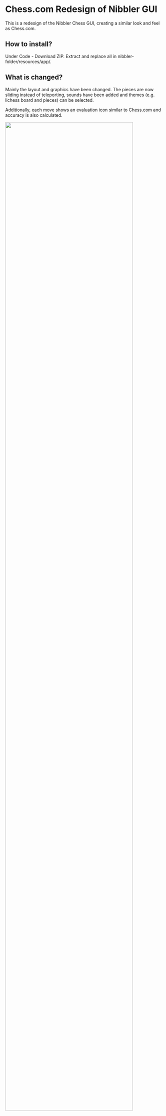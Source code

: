 # Chess.com Redesign of Nibbler GUI
This is a redesign of the Nibbler Chess GUI, creating a similar look and feel as Chess.com. 

## How to install?

Under Code - Download ZIP. Extract and replace all in nibbler-folder/resources/app/.

## What is changed?

Mainly the layout and graphics have been changed. The pieces are now sliding instead of teleporting, sounds have been added and themes (e.g. lichess board and pieces) can be selected.

Additionally, each move shows an evaluation icon similar to Chess.com and accuracy is also calculated.

<img src="https://user-images.githubusercontent.com/23149790/225486035-ae4784a4-886b-4b51-b149-e2a93ab830be.png" width=90% height=90%>

## How is win percentage and accuracy calculated?

Both calculations are directly taken from lichess: https://lichess.org/page/accuracy.

## How does this differ to Chess.com's evaluation?

The win percentage is the exact same, where only the engine and depth create differences. 

To calculate if a blunder or better moves occured, Chess.com's table providing the win percentage difference for each classification is used: https://support.chess.com/article/2965-how-are-moves-classified-what-is-a-blunder-or-brilliant-and-etc.

However, it is also stated that they are not using as strict of a model anymore (e.g. less blunders for lower rated players) and therefor the number of blunders can be different. From comparing some games, it is practically the same, but with more blunders.

## How does accuracy differ to Chess.com's calculation?

Since lichess' calculation is very strict, you will see quite high accuracies displayed. Chess.com is using a newer model that takes some context into account and is also aiming for a general evaluation that tells you if you played good or not, which means it is generally lower than the strict model. More about it: https://support.chess.com/article/1135-what-is-accuracy-in-analysis-how-is-it-measured.

## Credits

Credit to https://github.com/Aldruun for creating chess move sounds.
Chess pieces are taken from: https://github.com/lichess-org/lila/tree/master/public.
